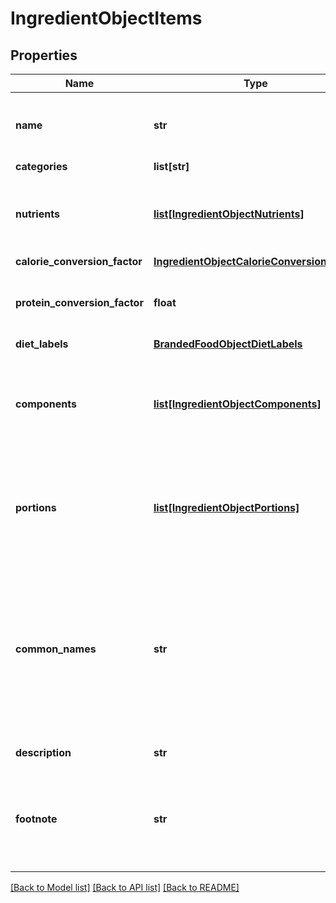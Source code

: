 # IngredientObjectItems

## Properties
Name | Type | Description | Notes
------------ | ------------- | ------------- | -------------
**name** | **str** | Item name as provided by brand owner or as shown on packaging | [optional] 
**categories** | **list[str]** |  | [optional] 
**nutrients** | [**list[IngredientObjectNutrients]**](IngredientObjectNutrients.md) | An array containing nutrient informatio objects for this food item | [optional] 
**calorie_conversion_factor** | [**IngredientObjectCalorieConversionFactor**](IngredientObjectCalorieConversionFactor.md) |  | [optional] 
**protein_conversion_factor** | **float** | The multiplication factor used to calculate protein from nitrogen | [optional] 
**diet_labels** | [**BrandedFoodObjectDietLabels**](BrandedFoodObjectDietLabels.md) |  | [optional] 
**components** | [**list[IngredientObjectComponents]**](IngredientObjectComponents.md) | An array of objects containing the constituent parts of a food (e.g. bone is a component of meat) | [optional] 
**portions** | [**list[IngredientObjectPortions]**](IngredientObjectPortions.md) | An array of objects containing information on discrete amounts of a food found in this item | [optional] 
**common_names** | **str** | Common names associated with this item. These generally clarify what the item is (e.g. when the brand name is \&quot;BRAND&#x27;s Spicy Enchilada\&quot; the common name may be \&quot;Chicken enchilada\&quot;) | [optional] 
**description** | **str** | A description of this item | [optional] 
**footnote** | **str** | Comments on any unusual aspects of this item. Examples might include unusual aspects of the food overall. | [optional] 

[[Back to Model list]](../README.md#documentation-for-models) [[Back to API list]](../README.md#documentation-for-api-endpoints) [[Back to README]](../README.md)

